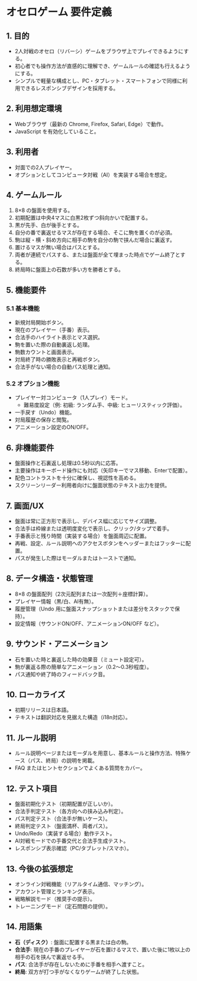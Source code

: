 # オセロゲーム 要件定義

## 1. 目的
- 2人対戦のオセロ（リバーシ）ゲームをブラウザ上でプレイできるようにする。
- 初心者でも操作方法が直感的に理解でき、ゲームルールの確認も行えるようにする。
- シンプルで軽量な構成とし、PC・タブレット・スマートフォンで同様に利用できるレスポンシブデザインを採用する。

## 2. 利用想定環境
- Webブラウザ（最新の Chrome, Firefox, Safari, Edge）で動作。
- JavaScript を有効化していること。

## 3. 利用者
- 対面での2人プレイヤー。
- オプションとしてコンピュータ対戦（AI）を実装する場合を想定。

## 4. ゲームルール
1. 8×8 の盤面を使用する。
2. 初期配置は中央4マスに白黒2枚ずつ斜向かいで配置する。
3. 黒が先手、白が後手とする。
4. 自分の番で裏返せるマスが存在する場合、そこに駒を置くのが必須。
5. 駒は縦・横・斜め方向に相手の駒を自分の駒で挟んだ場合に裏返す。
6. 置けるマスが無い場合はパスとする。
7. 両者が連続でパスする、または盤面が全て埋まった時点でゲーム終了とする。
8. 終局時に盤面上の石数が多い方を勝者とする。

## 5. 機能要件
### 5.1 基本機能
- 新規対局開始ボタン。
- 現在のプレイヤー（手番）表示。
- 合法手のハイライト表示とマス選択。
- 駒を置いた際の自動裏返し処理。
- 駒数カウントと画面表示。
- 対局終了時の勝敗表示と再戦ボタン。
- 合法手がない場合の自動パス処理と通知。

### 5.2 オプション機能
- プレイヤー対コンピュータ（1人プレイ）モード。
  - 難易度設定（例: 初級: ランダム手、中級: ヒューリスティック評価）。
- 一手戻す（Undo）機能。
- 対局履歴の保存と閲覧。
- アニメーション設定のON/OFF。

## 6. 非機能要件
- 盤面操作と石裏返し処理は0.5秒以内に応答。
- 主要操作はキーボード操作にも対応（矢印キーでマス移動、Enterで配置）。
- 配色コントラストを十分に確保し、視認性を高める。
- スクリーンリーダー利用者向けに盤面状態のテキスト出力を提供。

## 7. 画面/UX
- 盤面は常に正方形で表示し、デバイス幅に応じてサイズ調整。
- 合法手は枠線または透明度変化で表示し、クリック/タップで着手。
- 手番表示と残り時間（実装する場合）を盤面周辺に配置。
- 再戦、設定、ルール説明へのアクセスボタンをヘッダーまたはフッターに配置。
- パスが発生した際はモーダルまたはトーストで通知。

## 8. データ構造・状態管理
- 8×8 の盤面配列（2次元配列または一次配列＋座標計算）。
- プレイヤー情報（黒/白、AI有無）。
- 履歴管理（Undo 用に盤面スナップショットまたは差分をスタックで保持）。
- 設定情報（サウンドON/OFF、アニメーションON/OFF など）。

## 9. サウンド・アニメーション
- 石を置いた時と裏返した時の効果音（ミュート設定可）。
- 駒が裏返る際の簡単なアニメーション（0.2〜0.3秒程度）。
- パス通知や終了時のフィードバック音。

## 10. ローカライズ
- 初期リリースは日本語。
- テキストは翻訳対応を見据えた構造（i18n対応）。

## 11. ルール説明
- ルール説明ページまたはモーダルを用意し、基本ルールと操作方法、特殊ケース（パス、終局）の説明を掲載。
- FAQ またはヒントセクションでよくある質問をカバー。

## 12. テスト項目
- 盤面初期化テスト（初期配置が正しいか）。
- 合法手判定テスト（各方向への挟み込み判定）。
- パス判定テスト（合法手が無いケース）。
- 終局判定テスト（盤面満杯、両者パス）。
- Undo/Redo（実装する場合）動作テスト。
- AI対戦モードでの手番交代と合法手生成テスト。
- レスポンシブ表示確認（PC/タブレット/スマホ）。

## 13. 今後の拡張想定
- オンライン対戦機能（リアルタイム通信、マッチング）。
- アカウント管理とランキング表示。
- 戦略解説モード（推奨手の提示）。
- トレーニングモード（定石問題の提供）。

## 14. 用語集
- **石（ディスク）**: 盤面に配置する黒または白の駒。
- **合法手**: 現在の手番のプレイヤーが石を置けるマスで、置いた後に1枚以上の相手の石を挟んで裏返せる手。
- **パス**: 合法手が存在しないために手番を相手へ渡すこと。
- **終局**: 双方が打つ手がなくなりゲームが終了した状態。

